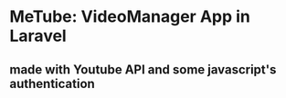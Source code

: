 # MeTube: VideoManager App in Laravel
## made with Youtube API and some javascript's authentication
